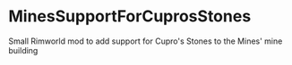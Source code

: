 # MinesSupportForCuprosStones
Small Rimworld mod to add support for Cupro's Stones to the Mines' mine building
